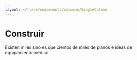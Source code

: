 ```yaml
---
layout: ~/flare/components/columns/SingleColumn
---
```


# Construir

Existen miles sino es que cientos de miles de planos e ideas de equipamiento
 médico

